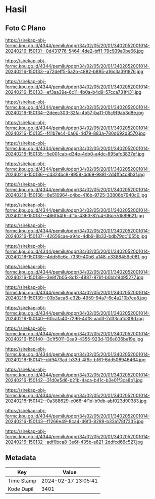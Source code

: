 # Hasil

## Foto C Plano

https://sirekap-obj-formc.kpu.go.id/4344/pemilu/pdpr/34/02/05/20/01/3402052001014-20240216-150131--0d431776-5464-4de2-bff1-79c939a0be66.jpg

https://sirekap-obj-formc.kpu.go.id/4344/pemilu/pdpr/34/02/05/20/01/3402052001014-20240216-150133--a72deff5-5a2b-4882-b895-a16c3a391876.jpg

https://sirekap-obj-formc.kpu.go.id/4344/pemilu/pdpr/34/02/05/20/01/3402052001014-20240216-150133--ef3aa39e-6c11-4b0a-b4d9-57cca731f431.jpg

https://sirekap-obj-formc.kpu.go.id/4344/pemilu/pdpr/34/02/05/20/01/3402052001014-20240216-150134--2deec303-32fa-4b57-ba11-05c9f9ab3d8e.jpg

https://sirekap-obj-formc.kpu.go.id/4344/pemilu/pdpr/34/02/05/20/01/3402052001014-20240216-150135--f41b7ec4-0a06-4d79-883a-780d692d8570.jpg

https://sirekap-obj-formc.kpu.go.id/4344/pemilu/pdpr/34/02/05/20/01/3402052001014-20240216-150135--5e001cab-d34e-4db0-a4dc-895afc3837ef.jpg

https://sirekap-obj-formc.kpu.go.id/4344/pemilu/pdpr/34/02/05/20/01/3402052001014-20240216-150136--c4324bc8-8958-4d69-9881-2d4ffa4c8b3f.jpg

https://sirekap-obj-formc.kpu.go.id/4344/pemilu/pdpr/34/02/05/20/01/3402052001014-20240216-150136--8e510964-c4bc-416b-9725-33806b7940c0.jpg

https://sirekap-obj-formc.kpu.go.id/4344/pemilu/pdpr/34/02/05/20/01/3402052001014-20240216-150137--466f54f6-df1b-4363-82c4-06ce7d589621.jpg

https://sirekap-obj-formc.kpu.go.id/4344/pemilu/pdpr/34/02/05/20/01/3402052001014-20240216-150137--42656cae-a94c-4db9-8b33-bdb79dc1055b.jpg

https://sirekap-obj-formc.kpu.go.id/4344/pemilu/pdpr/34/02/05/20/01/3402052001014-20240216-150138--4dd59c6c-7339-40b6-a148-e3388459e081.jpg

https://sirekap-obj-formc.kpu.go.id/4344/pemilu/pdpr/34/02/05/20/01/3402052001014-20240216-150139--3e8f7b05-8c12-4887-976f-b0bb19495277.jpg

https://sirekap-obj-formc.kpu.go.id/4344/pemilu/pdpr/34/02/05/20/01/3402052001014-20240216-150139--03b3aca6-c32b-4959-94a7-6c4a210b7ee8.jpg

https://sirekap-obj-formc.kpu.go.id/4344/pemilu/pdpr/34/02/05/20/01/3402052001014-20240216-150140--60cafa40-7296-4df8-aad3-2d33ca1c3f8d.jpg

https://sirekap-obj-formc.kpu.go.id/4344/pemilu/pdpr/34/02/05/20/01/3402052001014-20240216-150140--3c1f5011-0ea9-4355-923d-136e036be19e.jpg

https://sirekap-obj-formc.kpu.go.id/4344/pemilu/pdpr/34/02/05/20/01/3402052001014-20240216-150141--dd9473ad-b33d-4f9c-bf61-6dd506946464.jpg

https://sirekap-obj-formc.kpu.go.id/4344/pemilu/pdpr/34/02/05/20/01/3402052001014-20240216-150142--31d0e5d6-b21b-4aca-b41c-b3e01f3ca8b1.jpg

https://sirekap-obj-formc.kpu.go.id/4344/pemilu/pdpr/34/02/05/20/01/3402052001014-20240216-150142--0a388629-e066-4f1d-b9db-abf023d90383.jpg

https://sirekap-obj-formc.kpu.go.id/4344/pemilu/pdpr/34/02/05/20/01/3402052001014-20240216-150143--f1266e49-8ca4-46f3-8289-b33a178f7335.jpg

https://sirekap-obj-formc.kpu.go.id/4344/pemilu/pdpr/34/02/05/20/01/3402052001014-20240216-150132--adf0bca8-3e6f-435b-a821-2ddfcd66c527.jpg


## Metadata

| Key        | Value               |
| ---------- | ------------------- |
| Time Stamp | 2024-02-17 13:05:41 |
| Kode Dapil | 3401                |



